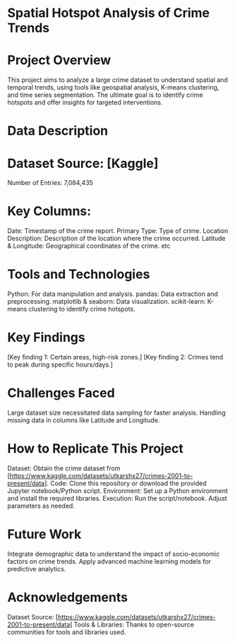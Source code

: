 # Spatial Hotspot Analysis of Crime Trends
# Project Overview
This project aims to analyze a large crime dataset to understand spatial and temporal trends, using tools like geospatial analysis, K-means clustering, and time series segmentation. The ultimate goal is to identify crime hotspots and offer insights for targeted interventions.

# Data Description
# Dataset Source: [Kaggle]
Number of Entries: 7,084,435
# Key Columns:
Date: Timestamp of the crime report.
Primary Type: Type of crime.
Location Description: Description of the location where the crime occurred.
Latitude & Longitude: Geographical coordinates of the crime.
etc
# Tools and Technologies
Python: For data manipulation and analysis.
pandas: Data extraction and preprocessing.
matplotlib & seaborn: Data visualization.
scikit-learn: K-means clustering to identify crime hotspots.
# Key Findings
[Key finding 1: Certain areas, high-risk zones.]
[Key finding 2: Crimes tend to peak during specific hours/days.]
# Challenges Faced
Large dataset size necessitated data sampling for faster analysis.
Handling missing data in columns like Latitude and Longitude.
# How to Replicate This Project
Dataset: Obtain the crime dataset from [https://www.kaggle.com/datasets/utkarshx27/crimes-2001-to-present/data].
Code: Clone this repository or download the provided Jupyter notebook/Python script.
Environment: Set up a Python environment and install the required libraries.
Execution: Run the script/notebook. Adjust parameters as needed.
# Future Work
Integrate demographic data to understand the impact of socio-economic factors on crime trends.
Apply advanced machine learning models for predictive analytics.
# Acknowledgements
Dataset Source: [https://www.kaggle.com/datasets/utkarshx27/crimes-2001-to-present/data]
Tools & Libraries: Thanks to open-source communities for tools and libraries used.
